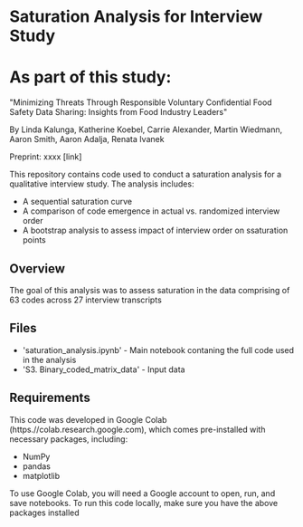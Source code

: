 # Saturation Analysis for Interview Study 

# As part of this study:

"Minimizing Threats Through Responsible Voluntary Confidential Food Safety Data Sharing: Insights from Food Industry Leaders"

By Linda Kalunga, Katherine Koebel, Carrie Alexander, Martin Wiedmann, Aaron Smith, Aaron Adalja, Renata Ivanek

Preprint: xxxx [link]

This repository contains code used to conduct a saturation analysis for a qualitative interview study. The analysis includes:
- A sequential saturation curve
- A comparison of code emergence in actual vs. randomized interview order
- A bootstrap analysis to assess impact of interview order on ssaturation points

## Overview

The goal of this analysis was to assess saturation in the data comprising of 63 codes across 27 interview transcripts

## Files

- 'saturation_analysis.ipynb' - Main notebook contaning the full code used in the analysis
- 'S3. Binary_coded_matrix_data' - Input data

## Requirements

This code was developed in Google Colab (https.//colab.research.google.com), which comes pre-installed with necessary packages, including:
- NumPy
- pandas
- matplotlib
  
To use Google Colab, you will need a Google account to open, run, and save notebooks.
To run this code locally, make sure you have the above packages installed


